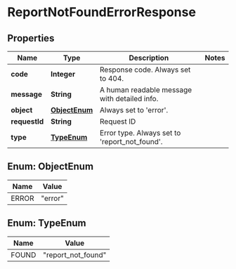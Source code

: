 
# ReportNotFoundErrorResponse

## Properties
Name | Type | Description | Notes
------------ | ------------- | ------------- | -------------
**code** | **Integer** | Response code. Always set to 404. | 
**message** | **String** | A human readable message with detailed info. | 
**object** | [**ObjectEnum**](#ObjectEnum) | Always set to &#39;error&#39;. | 
**requestId** | **String** | Request ID | 
**type** | [**TypeEnum**](#TypeEnum) | Error type. Always set to &#39;report_not_found&#39;. | 


<a name="ObjectEnum"></a>
## Enum: ObjectEnum
Name | Value
---- | -----
ERROR | &quot;error&quot;


<a name="TypeEnum"></a>
## Enum: TypeEnum
Name | Value
---- | -----
FOUND | &quot;report_not_found&quot;



